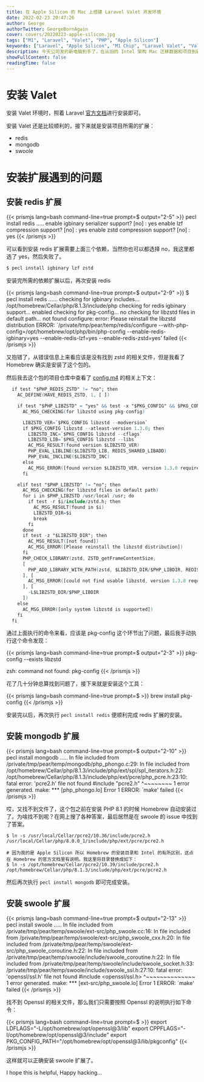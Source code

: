 ```yaml
---
title: 在 Apple Silicon 的 Mac 上搭建 Laravel Valet 开发环境
date: 2022-02-23 20:47:26
author: George
authorTwitter: GeorgeBornAgain
cover: covers/20220223-apple-silicon.jpg
tags: ["M1", "Laravel", "Valet", "PHP", "Apple Silicon"]
keywords: ["Laravel", "Apple Silicon", "M1 Chip", "Laravel Valet", "Valet", "PHP 8.1"]
description: 今天公司发的新电脑到手了，在从旧的 Intel 架构 Mac 迁移数据和项目到新的 ARM 架构的 Mac 上，遇到了一些小问题，记录一下，也给后面的人当作参考。
showFullContent: false
readingTime: false
---
```


# 安装 Valet

安装 Valet 环境时，照着 Laravel [官方文档](https://laravel.com/docs/9.x/valet)进行安装即可。

安装 Valet 还是比较顺利的，接下来就是安装项目所需的扩展：

* redis
* mongodb
* swoole

# 安装扩展遇到的问题

## 安装 redis 扩展

{{< prismjs lang=bash command-line=true prompt=$ output="2-5" >}}
pecl install redis
.....
enable igbinary serializer support? [no] : yes
enable lzf compression support? [no] : yes
enable zstd compression support? [no] : yes
{{< /prismjs >}}

可以看到安装 redis 扩展需要上面三个依赖，当然你也可以都选择 no，我这里都选了 yes，然后失败了。

```bash
$ pecl install igbinary lzf zstd
```
安装完所需的依赖扩展以后，再次安装 redis

{{< prismjs lang=bash command-line=true prompt=$ output="2-9" >}}
$ pecl install redis
......
checking for igbinary includes... /opt/homebrew/Cellar/php/8.1.3/include/php
checking for redis igbinary support... enabled
checking for pkg-config... no
checking for libzstd files in default path... not found
configure: error: Please reinstall the libzstd distribution
ERROR: `/private/tmp/pear/temp/redis/configure --with-php-config=/opt/homebrew/opt/php/bin/php-config --enable-redis-igbinary=yes --enable-redis-lzf=yes --enable-redis-zstd=yes' failed
{{< /prismjs >}}

又抱错了，从错误信息上来看应该是没有找到 zstd 的相关文件，但是我看了 Homebrew 确实是安装了这个包的。

然后我去这个包的项目仓库中查看了 [config.m4](https://github.com/phpredis/phpredis/blob/develop/config.m4) 的相关上下文：

```m4
  if test "$PHP_REDIS_ZSTD" != "no"; then
    AC_DEFINE(HAVE_REDIS_ZSTD, 1, [ ])

    if test "$PHP_LIBZSTD" = "yes" && test -x "$PKG_CONFIG" && $PKG_CONFIG --exists libzstd; then
      AC_MSG_CHECKING(for libzstd using pkg-config)

      LIBZSTD_VER=`$PKG_CONFIG libzstd --modversion`
      if $PKG_CONFIG libzstd --atleast-version 1.3.0; then
        LIBZSTD_INC=`$PKG_CONFIG libzstd --cflags`
        LIBZSTD_LIB=`$PKG_CONFIG libzstd --libs`
        AC_MSG_RESULT(found version $LIBZSTD_VER)
        PHP_EVAL_LIBLINE($LIBZSTD_LIB, REDIS_SHARED_LIBADD)
        PHP_EVAL_INCLINE($LIBZSTD_INC)
      else
        AC_MSG_ERROR([found version $LIBZSTD_VER, version 1.3.0 required])
      fi

    elif test "$PHP_LIBZSTD" != "no"; then
      AC_MSG_CHECKING(for libzstd files in default path)
      for i in $PHP_LIBZSTD /usr/local /usr; do
        if test -r $i/include/zstd.h; then
          AC_MSG_RESULT(found in $i)
          LIBZSTD_DIR=$i
          break
        fi
      done
      if test -z "$LIBZSTD_DIR"; then
        AC_MSG_RESULT([not found])
        AC_MSG_ERROR([Please reinstall the libzstd distribution])
      fi
      PHP_CHECK_LIBRARY(zstd, ZSTD_getFrameContentSize,
      [
        PHP_ADD_LIBRARY_WITH_PATH(zstd, $LIBZSTD_DIR/$PHP_LIBDIR, REDIS_SHARED_LIBADD)
      ], [
        AC_MSG_ERROR([could not find usable libzstd, version 1.3.0 required])
      ], [
        -L$LIBZSTD_DIR/$PHP_LIBDIR
      ])
    else
      AC_MSG_ERROR([only system libzstd is supported])
    fi
  fi
```
通过上面执行的命令来看，应该是 pkg-config 这个环节出了问题，最后我手动执行这个命令发现：

{{< prismjs lang=bash command-line=true prompt=$ output="2-3" >}}
pkg-config --exists libzstd

zsh: command not found: pkg-config
{{< /prismjs >}}

花了几十分钟总算找到问题了，接下来就是安装这个工具：

{{< prismjs lang=bash command-line=true prompt=$ >}}
brew install pkg-config
{{< /prismjs >}}

安装完以后，再次执行 `pecl install redis` 便顺利完成 redis 扩展的安装。

## 安装 mongodb 扩展

{{< prismjs lang=bash command-line=true prompt=$ output="2-10" >}}
pecl install mongodb
.....
In file included from /private/tmp/pear/temp/mongodb/php_phongo.c:29:
In file included from /opt/homebrew/Cellar/php/8.1.3/include/php/ext/spl/spl_iterators.h:22:
/opt/homebrew/Cellar/php/8.1.3/include/php/ext/pcre/php_pcre.h:23:10: fatal error: 'pcre2.h' file not found
#include "pcre2.h"
         ^~~~~~~~~
1 error generated.
make: *** [php_phongo.lo] Error 1
ERROR: `make' failed
{{< /prismjs >}}

哎，又找不到文件了，这个包之前在安装 PHP 8.1 的时候 Homebrew 自动安装过了。为啥找不到呢？在网上搜了各种答案，最后居然是在 swoole 的 issue 中找到了答案。

```shell
$ ln -s /usr/local/Cellar/pcre2/10.36/include/pcre2.h /usr/local/Cellar/php/8.0.0_1/include/php/ext/pcre/pcre2.h

# 因为我的是 Apple Silicon 所以 Homebrew 的安装目录和 Intel 的有所区别，这点在 Homebrew 的官方文档里有说明。我这里将目录替换成如下：
$ ln -s /opt/homebrew/Cellar/pcre2/10.39/include/pcre2.h /opt/homebrew/Cellar/php/8.1.3/include/php/ext/pcre/pcre2.h
```

然后再次执行 `pecl install mongodb` 即可完成安装。

## 安装 swoole 扩展

{{< prismjs lang=bash command-line=true prompt=$ output="2-13" >}}
pecl install swoole
.....
In file included from /private/tmp/pear/temp/swoole/ext-src/php_swoole.cc:16:
In file included from /private/tmp/pear/temp/swoole/ext-src/php_swoole_cxx.h:20:
In file included from /private/tmp/pear/temp/swoole/ext-src/php_swoole_coroutine.h:22:
In file included from /private/tmp/pear/temp/swoole/include/swoole_coroutine.h:22:
In file included from /private/tmp/pear/temp/swoole/include/swoole_socket.h:33:
/private/tmp/pear/temp/swoole/include/swoole_ssl.h:27:10: fatal error: 'openssl/ssl.h' file not found
#include <openssl/ssl.h>
         ^~~~~~~~~~~~~~~
1 error generated.
make: *** [ext-src/php_swoole.lo] Error 1
ERROR: `make' failed
{{< /prismjs >}}

找不到 Openssl 的相关文件，那么我们只需要按照 Openssl 的说明执行如下命令：

{{< prismjs lang=bash command-line=true prompt=$ >}}
export LDFLAGS="-L/opt/homebrew/opt/openssl@3/lib"
export CPPFLAGS="-I/opt/homebrew/opt/openssl@3/include"
export PKG_CONFIG_PATH="/opt/homebrew/opt/openssl@3/lib/pkgconfig"
{{< /prismjs >}}

这样就可以正确安装 swoole 扩展了。

I hope this is helpful, Happy hacking...